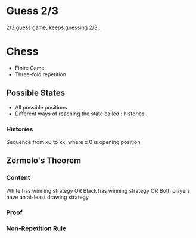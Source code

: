 # Guess 2/3
2/3 guess game, keeps guessing 2/3...
# Chess
- Finite Game
- Three-fold repetition
## Possible States
- All possible positions
- Different ways of reaching the state called : histories
### Histories
Sequence from x0 to xk, where x 0 is opening position

## Zermelo's Theorem
### Content
White has winning strategy
OR
Black has winning strategy
OR
Both players have an at-least drawing strategy

### Proof

### Non-Repetition Rule


